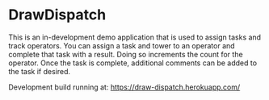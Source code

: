 # DrawDispatch

This is an in-development demo application that is used to assign tasks and track operators. You can assign a task and tower to an operator and complete that task with a result. Doing so increments the count for the operator. Once the task is complete, additional comments can be added to the task if desired.

Development build running at: https://draw-dispatch.herokuapp.com/


